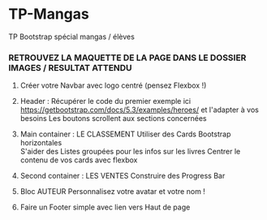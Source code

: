 # TP-Mangas
TP Bootstrap spécial mangas / élèves

### RETROUVEZ LA MAQUETTE DE LA PAGE DANS LE DOSSIER IMAGES / RESULTAT ATTENDU

1. Créer votre Navbar avec logo centré (pensez Flexbox !)

2. Header : 
Récupérer le code du premier exemple ici https://getbootstrap.com/docs/5.3/examples/heroes/ et l'adapter à vos besoins
Les boutons scrollent aux sections concernées
  
3. Main container : LE CLASSEMENT
Utiliser des Cards Bootstrap horizontales   
S'aider des Listes groupées pour les infos sur les livres
Centrer le contenu de vos cards avec flexbox

4. Second container : LES VENTES
Construire des Progress Bar
  
5. Bloc AUTEUR
Personnalisez votre avatar et votre nom !

6. Faire un Footer simple avec lien vers Haut de page
